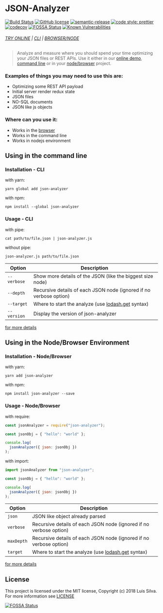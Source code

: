 # JSON-Analyzer
[![Build Status](https://travis-ci.org/Fetz/json-analyzer.svg?branch=master)](https://travis-ci.org/Fetz/json-analyzer) [![GitHub license](https://img.shields.io/badge/license-MIT-blue.svg)](https://github.com/Fetz/json-analyzer/blob/master/LICENSE) [![semantic-release](https://img.shields.io/badge/%20%20%F0%9F%93%A6%F0%9F%9A%80-semantic--release-e10079.svg)](https://github.com/semantic-release/semantic-release) [![code style: prettier](https://img.shields.io/badge/code_style-prettier-ff69b4.svg)](https://github.com/prettier/prettier) [![codecov](https://codecov.io/gh/Fetz/json-analyzer/branch/master/graph/badge.svg)](https://codecov.io/gh/Fetz/json-analyzer) [![FOSSA Status](https://app.fossa.io/api/projects/git%2Bgithub.com%2FFetz%2Fjson-analyzer.svg?type=shield)](https://app.fossa.io/projects/git%2Bgithub.com%2FFetz%2Fjson-analyzer?ref=badge_shield) [![Known Vulnerabilities](https://snyk.io/test/github/Fetz/json-analyzer/badge.svg)](https://snyk.io/test/github/Fetz/json-analyzer)

###### [TRY ONLINE](https://fetz.github.io/json-analyzer/#try-online) | [CLI](#using-in-the-command-line) | [BROWSER/NODE](#using-in-the-nodebrowser-environment)

> Analyze and measure where you should spend your time optimizing your JSON files or REST APIs.
> Use it either in our [online demo](https://fetz.github.io/json-analyzer/#try-online), [command line](#using-in-the-command-line) or in your [node/browser](#using-in-the-nodebrowser-environment) project.

### Examples of things you may need to use this are:
- Optimizing some REST API payload
- Initial server render redux state
- JSON files
- NO-SQL documents
- JSON like js objects

### Where can you use it:
- Works in the [browser](https://fetz.github.io/json-analyzer/#try-online)
- Works in the command line
- Works in nodejs environment

## Using in the command line

### Installation - CLI

with yarn:

`yarn global add json-analyzer`

with npm:

`npm install --global json-analyzer`

### Usage - CLI

with pipe:

`cat path/to/file.json | json-analyzer.js`

without pipe:

`json-analyzer.js path/to/file.json`

| Option          | Description |
|-----------------|-------------|
| `--verbose`     | Show more details of the JSON (like the biggest size node) |
| `--depth`       | Recursive details of each JSON node (ignored if no verbose option) |
| `--target`      | Where to start the analyze (use [lodash.get](https://lodash.com/docs/lastest#get) syntax) |
| `--version`     | Display the version of json-analyzer |

[for more details](https://fetz.github.io/json-analyzer/#cli-example)

## Using in the Node/Browser Environment

### Installation - Node/Browser

with yarn:

`yarn add json-analyzer`

with npm:

`npm install json-analyzer --save`

### Usage - Node/Browser

with require:
```javascript
const jsonAnalyzer = require("json-analyzer");

const jsonObj = { "hello": "world" };

console.log(
  jsonAnalyzer({ json: jsonObj })
);
```

with import:
```javascript
import jsonAnalyzer from "json-analyzer";

const jsonObj = { "hello": "world" };

console.log(
  jsonAnalyzer({ json: jsonObj })
);
```

| Option          | Description |
|-----------------|-------------|
| `json`          | JSON like object already parsed |
| `verbose`       | Recursive details of each JSON node (ignored if no verbose option) |
| `maxDepth`      | Recursive details of each JSON node (ignored if no verbose option) |
| `target`        | Where to start the analyze (use [lodash.get](https://lodash.com/docs/lastest#get) syntax) |

[for more details](https://fetz.github.io/json-analyzer/#code-example)

## License

This project is licensed under the MIT license, Copyright (c) 2018 Luis Silva. For more information see [LICENSE](./LICENSE)


[![FOSSA Status](https://app.fossa.io/api/projects/git%2Bgithub.com%2FFetz%2Fjson-analyzer.svg?type=large)](https://app.fossa.io/projects/git%2Bgithub.com%2FFetz%2Fjson-analyzer?ref=badge_large)
